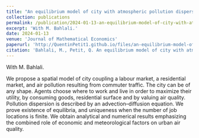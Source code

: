 ```yaml
---
title: "An equilibrium model of city with atmospheric pollution dispersion"
collection: publications
permalink: /publication/2024-01-13-an-equilibrium-model-of-city-with-atmospheric-pollution-dispersion
excerpt: 'With M. Bahlali.'
date: 2024-01-13
venue: 'Journal of Mathematical Economics'
paperurl: 'http://QuentinPetit1.github.io/files/an-equilibrium-model-of-city-with-atmospheric-pollution-dispersion.pdf'
citation: 'Bahlali, M., Petit, Q. An equilibrium model of city with atmospheric pollution dispersion. Journal of Mathematical Economics, Volume 111 (2024). 102943, ISSN 0304-4068. https://doi.org/10.1016/j.jmateco.2024.102943'
---
```


With M. Bahlali.

We propose a spatial model of city coupling a labour market, a residential market, and air pollution resulting from commuter traffic. The city can be of any shape. Agents choose where to work and live in order to maximize their utility, by consuming goods, residential surface and by valuing air quality. Pollution dispersion is described by an advection–diffusion equation. We prove existence of equilibria, and uniqueness when the number of job locations is finite. We obtain analytical and numerical results emphasizing the combined role of economic and meteorological factors on urban air quality.
